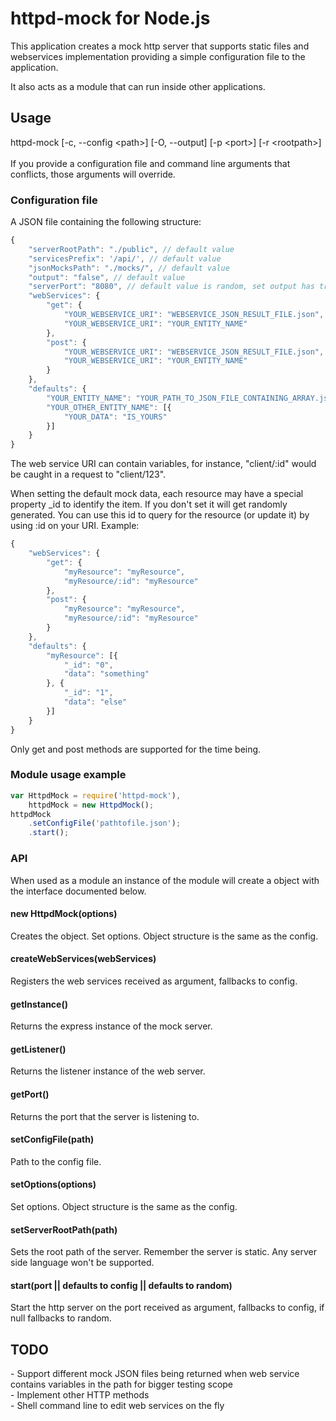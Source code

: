 # httpd-mock for Node.js

This application creates a mock http server that supports static
files and webservices implementation providing a simple configuration file to
the application.

It also acts as a module that can run inside other applications.

## Usage
httpd-mock [-c, --config \<path\>] [-O, --output] [-p \<port\>] [-r \<rootpath\>]<br />
<br />
If you provide a configuration file and command line arguments that conflicts,
those arguments will override.

### Configuration file
A JSON file containing the following structure:
```js
{
    "serverRootPath": "./public", // default value
    "servicesPrefix": '/api/', // default value
    "jsonMocksPath": "./mocks/", // default value
    "output": "false", // default value
    "serverPort": "8080", // default value is random, set output has true to see the generated port
    "webServices": {
        "get": {
            "YOUR_WEBSERVICE_URI": "WEBSERVICE_JSON_RESULT_FILE.json",
            "YOUR_WEBSERVICE_URI": "YOUR_ENTITY_NAME"
        },
        "post": {
        	"YOUR_WEBSERVICE_URI": "WEBSERVICE_JSON_RESULT_FILE.json",
            "YOUR_WEBSERVICE_URI": "YOUR_ENTITY_NAME"
		}
	},
    "defaults": {
        "YOUR_ENTITY_NAME": "YOUR_PATH_TO_JSON_FILE_CONTAINING_ARRAY.json",
        "YOUR_OTHER_ENTITY_NAME": [{
            "YOUR_DATA": "IS_YOURS"
        }]
    }
}
```
The web service URI can contain variables, for instance, "client/:id" would be
caught in a request to "client/123".

When setting the default mock data, each resource may have a special property _id to identify the item. If you don't set it will get randomly generated. You can use this id to query for the resource (or update it) by using :id on your URI. Example:

```js
{
    "webServices": {
        "get": {
            "myResource": "myResource",
            "myResource/:id": "myResource"
        },
        "post": {
            "myResource": "myResource",
            "myResource/:id": "myResource"
        }
    },
    "defaults": {
        "myResource": [{
            "_id": "0",
            "data": "something"
        }, {
            "_id": "1",
            "data": "else"
        }]
    }
}
```

Only get and post methods are supported for the time being.

### Module usage example
```js
var HttpdMock = require('httpd-mock'),
    httpdMock = new HttpdMock();
httpdMock
    .setConfigFile('pathtofile.json');
    .start();
```

### API
When used as a module an instance of the module will create a object with the
interface documented below.

#### new HttpdMock(options)
Creates the object. Set options. Object structure is the same as the config.

#### createWebServices(webServices)
Registers the web services received as argument, fallbacks to config.

#### getInstance()
Returns the express instance of the mock server.

#### getListener()
Returns the listener instance of the web server.

#### getPort()
Returns the port that the server is listening to.

#### setConfigFile(path)
Path to the config file.

#### setOptions(options)
Set options. Object structure is the same as the config.

#### setServerRootPath(path)
Sets the root path of the server. Remember the server is static.
Any server side language won't be supported.

#### start(port || defaults to config || defaults to random)
Start the http server on the port received as argument, fallbacks to config, if
null fallbacks to random.

## TODO
\- Support different mock JSON files being returned when web service contains
variables in the path for bigger testing scope<br />
\- Implement other HTTP methods<br />
\- Shell command line to edit web services on the fly